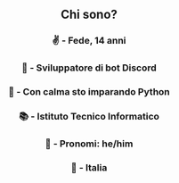 ## <p align=center>**Chi sono?**
### <p align=center>✌️ - Fede, 14 anni
### <p align=center> 🔭 - Sviluppatore di bot Discord
### <p align=center>🌱 - Con calma sto imparando Python
### <p align=center>📚 - Istituto Tecnico Informatico
### <p align=center>💬 - Pronomi: he/him
### <p align=center>📌 - Italia
